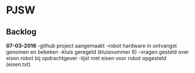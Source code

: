 # PJSW
## Backlog

**07-03-2016**
-github project aangemaakt
-robot hardware in ontvangst genomen en bekeken
-kluis geregeld (kluisnummer 6)
-vragen gesteld over eisen robot bij opdrachtgever
-lijst met eisen voor robot opgesteld (eisen.txt)
